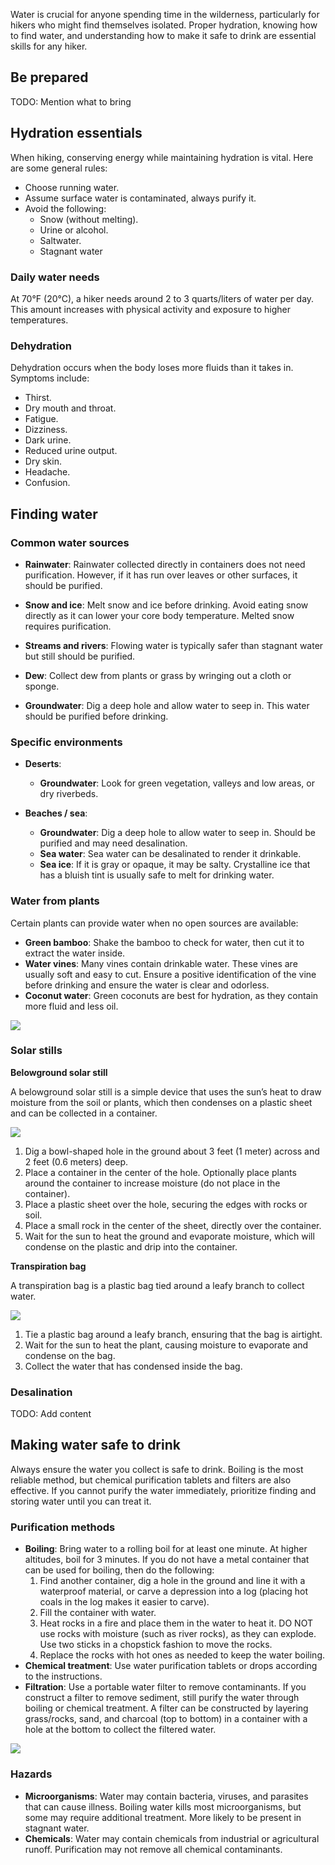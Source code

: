 Water is crucial for anyone spending time in the wilderness, particularly for hikers who might find themselves isolated. Proper hydration, knowing how to find water, and understanding how to make it safe to drink are essential skills for any hiker.

## Be prepared
TODO: Mention what to bring

## Hydration essentials

When hiking, conserving energy while maintaining hydration is vital. Here are some general rules:

- Choose running water.
- Assume surface water is contaminated, always purify it.
- Avoid the following:
  - Snow (without melting).
  - Urine or alcohol.
  - Saltwater.
  - Stagnant water

### Daily water needs

At 70°F (20°C), a hiker needs around 2 to 3 quarts/liters of water per day. This amount increases with physical activity and exposure to higher temperatures.

### Dehydration

Dehydration occurs when the body loses more fluids than it takes in. Symptoms include:

- Thirst.
- Dry mouth and throat.
- Fatigue.
- Dizziness.
- Dark urine.
- Reduced urine output.
- Dry skin.
- Headache.
- Confusion.

## Finding water

### Common water sources

- **Rainwater**: Rainwater collected directly in containers does not need purification. However, if it has run over leaves or other surfaces, it should be purified.

- **Snow and ice**: Melt snow and ice before drinking. Avoid eating snow directly as it can lower your core body temperature. Melted snow requires purification.

- **Streams and rivers**: Flowing water is typically safer than stagnant water but still should be purified.

- **Dew**: Collect dew from plants or grass by wringing out a cloth or sponge.

- **Groundwater**: Dig a deep hole and allow water to seep in. This water should be purified before drinking.

### Specific environments

- **Deserts**:
  - **Groundwater**: Look for green vegetation, valleys and low areas, or dry riverbeds.

- **Beaches / sea**:
  - **Groundwater**: Dig a deep hole to allow water to seep in. Should be purified and may need desalination.
  - **Sea water**: Sea water can be desalinated to render it drinkable.
  - **Sea ice**: If it is gray or opaque, it may be salty. Crystalline ice that has a bluish tint is usually safe to melt for drinking water.

### Water from plants

Certain plants can provide water when no open sources are available:

- **Green bamboo**: Shake the bamboo to check for water, then cut it to extract the water inside.
- **Water vines**: Many vines contain drinkable water. These vines are usually soft and easy to cut. Ensure a positive identification of the vine before drinking and ensure the water is clear and odorless.
- **Coconut water**: Green coconuts are best for hydration, as they contain more fluid and less oil.

![](file:///android_asset/survival_guide/13.webp)

### Solar stills

**Belowground solar still**

A belowground solar still is a simple device that uses the sun’s heat to draw moisture from the soil or plants, which then condenses on a plastic sheet and can be collected in a container.

![](file:///android_asset/survival_guide/16.webp)

1. Dig a bowl-shaped hole in the ground about 3 feet (1 meter) across and 2 feet (0.6 meters) deep.
2. Place a container in the center of the hole. Optionally place plants around the container to increase moisture (do not place in the container).
3. Place a plastic sheet over the hole, securing the edges with rocks or soil.
4. Place a small rock in the center of the sheet, directly over the container.
5. Wait for the sun to heat the ground and evaporate moisture, which will condense on the plastic and drip into the container.

**Transpiration bag**

A transpiration bag is a plastic bag tied around a leafy branch to collect water.

![](file:///android_asset/survival_guide/15.webp)

1. Tie a plastic bag around a leafy branch, ensuring that the bag is airtight.
2. Wait for the sun to heat the plant, causing moisture to evaporate and condense on the bag.
3. Collect the water that has condensed inside the bag.

### Desalination
TODO: Add content

## Making water safe to drink

Always ensure the water you collect is safe to drink. Boiling is the most reliable method, but chemical purification tablets and filters are also effective. If you cannot purify the water immediately, prioritize finding and storing water until you can treat it.

### Purification methods

- **Boiling**: Bring water to a rolling boil for at least one minute. At higher altitudes, boil for 3 minutes. If you do not have a metal container that can be used for boiling, then do the following:
  1. Find another container, dig a hole in the ground and line it with a waterproof material, or carve a depression into a log (placing hot coals in the log makes it easier to carve).
  2. Fill the container with water.
  3. Heat rocks in a fire and place them in the water to heat it. DO NOT use rocks with moisture (such as river rocks), as they can explode. Use two sticks in a chopstick fashion to move the rocks.
  4. Replace the rocks with hot ones as needed to keep the water boiling.
- **Chemical treatment**: Use water purification tablets or drops according to the instructions.
- **Filtration**: Use a portable water filter to remove contaminants. If you construct a filter to remove sediment, still purify the water through boiling or chemical treatment. A filter can be constructed by layering grass/rocks, sand, and charcoal (top to bottom) in a container with a hole at the bottom to collect the filtered water.

![](file:///android_asset/survival_guide/19.webp)


### Hazards
- **Microorganisms**: Water may contain bacteria, viruses, and parasites that can cause illness. Boiling water kills most microorganisms, but some may require additional treatment. More likely to be present in stagnant water.
- **Chemicals**: Water may contain chemicals from industrial or agricultural runoff. Purification may not remove all chemical contaminants.